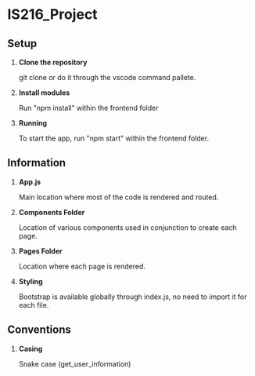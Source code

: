 # IS216_Project

## Setup

1. **Clone the repository**

    git clone <repo-url> or do it through the vscode command pallete.

2. **Install modules**

    Run "npm install" within the frontend folder

3. **Running**

    To start the app, run "npm start" within the frontend folder.


## Information

1. **App.js**

    Main location where most of the code is rendered and routed.

2. **Components Folder**

    Location of various components used in conjunction to create each page.

3. **Pages Folder**

    Location where each page is rendered.

4. **Styling**

    Bootstrap is available globally through index.js, no need to import it for each file.


## Conventions
1. **Casing**

    Snake case (get_user_information)


